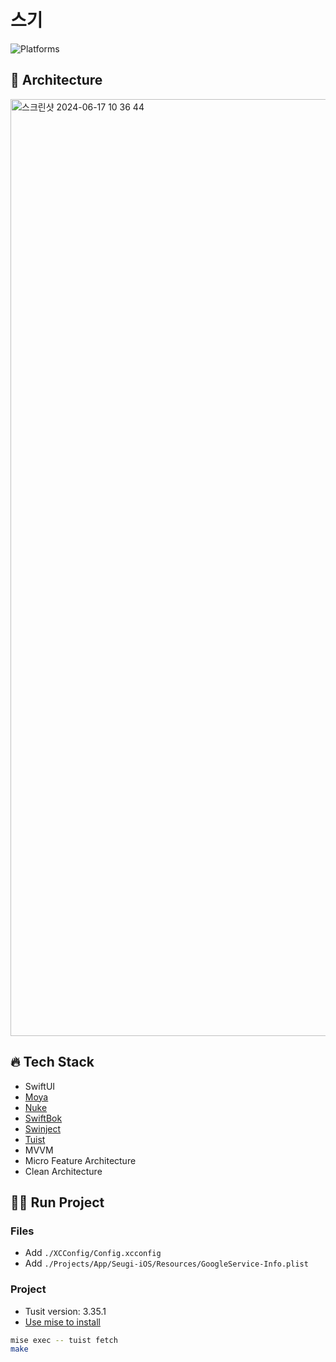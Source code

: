 # 스기
![Platforms](https://img.shields.io/badge/Platforms-iOS-red?style=flat-square)

## 🍰 Architecture
<img width="1499" alt="스크린샷 2024-06-17 10 36 44" src="https://github.com/apeun-gidaechi/seugi-ios/assets/128120228/66fc4110-a123-48b4-b870-a3ff7a10f9df">

## 🔥 Tech Stack
- SwiftUI
- [Moya](https://github.com/Moya/Moya)
- [Nuke](https://github.com/kean/Nuke)
- [SwiftBok](https://github.com/bestswlkh0310/swiftBok/)
- [Swinject](https://github.com/Swinject/Swinject)
- [Tuist](https://github.com/tuist/tuist)
- MVVM
- Micro Feature Architecture
- Clean Architecture

## 🏃‍♂️ Run Project

### Files
- Add `./XCConfig/Config.xcconfig`
- Add `./Projects/App/Seugi-iOS/Resources/GoogleService-Info.plist`

### Project
- Tusit version: 3.35.1
- [Use mise to install](https://docs.tuist.io/guide/introduction/installation)


```bash
mise exec -- tuist fetch
make
```
